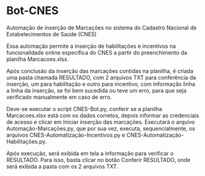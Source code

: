 # Bot-CNES
Automação de inserção de Marcações no sistema do Cadastro Nacional de Estabelecimentos de Saúde (CNES)

Essa automação permite a inserção de habilitações e incentivos na funcionalidade online específica do CNES a partir do preenchimento da planilha Marcacoes.xlsx.

Após conclusão da inserção das marcações contidas na planilha, é criada uma pasta chamada RESULTADO, com 2 arquivos TXT para conferência da inserção, um para habilitação e outro para incentivo, 
com informação linha a linha da inserção, se foi bem sucedida ou teve um erro, para que seja verificado manualmente em caso de erro.

Deve-se executar o script CNES-Bot.py, conferir se a planilha Marcacoes.xlsx está com os dados corretos, depois informar as credenciais de acesso e clicar em Iniciar inserção das marcações.
Executará o arquivo Automação-Marcações.py, que por sua vez, executa, sequencialmente, os arquivos CNES-Automatização-Incentivos.py e CNES-Automatização-Habilitações.py.

Após execução, será exibida em tela a informação para verificar o RESULTADO.
Para isso, basta clicar no botão Conferir RESULTADO, onde será exibida a pasta com os 2 arquivos TXT.
